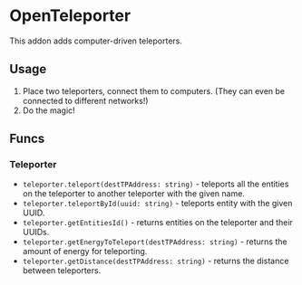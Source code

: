 # OpenTeleporter
This addon adds computer-driven teleporters.

## Usage
1. Place two teleporters, connect them to computers. (They can even be connected to different networks!)
2. Do the magic!

## Funcs
### Teleporter
* `teleporter.teleport(destTPAddress: string)` - teleports all the entities on the teleporter to another teleporter with the given name.
* `teleporter.teleportById(uuid: string)` - teleports entity with the given UUID.
* `teleporter.getEntitiesId()` - returns entities on the teleporter and their UUIDs.
* `teleporter.getEnergyToTeleport(destTPAddress: string)` - returns the amount of energy for teleporting.
* `teleporter.getDistance(destTPAddress: string)` - returns the distance between teleporters.
